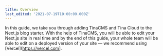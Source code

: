 ```yaml
---
title: Overview
last_edited: '2021-07-19T10:00:00.000Z'
---
```


In this guide, we take you through adding TinaCMS and Tina Cloud to the Next.js blog starter.
With the help of TinaCMS, you will be able to edit your Next.js site in real time and by the end of this guide, your whole team will be able to edit on a deployed version of your site — we recommend using [Vercel](https://vercel.com].



